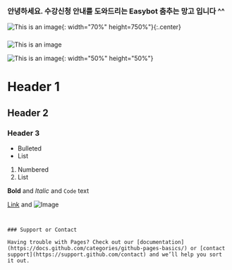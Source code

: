 ### 안녕하세요. 수강신청 안내를 도와드리는 Easybot 춤추는 망고 입니다  ^^

![This is an image](https://user-images.githubusercontent.com/104042384/166693683-a0c73b09-f30d-47a3-826e-303969475751.gif){: width="70%" height=750%"}{:.center}





###
![This is an image](https://user-images.githubusercontent.com/104042384/168467029-7d11f618-6000-4b71-92c5-421177e416f0.PNG)



![This is an image](https://user-images.githubusercontent.com/104042384/168467045-b485b9b8-ee45-4b7b-85d2-31f8d3191d3a.jpeg){: width="50%" height="50%"}



# Header 1
## Header 2
### Header 3

- Bulleted
- List

1. Numbered
2. List

**Bold** and _Italic_ and `Code` text

[Link](url) and ![Image](src)
```


### Support or Contact

Having trouble with Pages? Check out our [documentation](https://docs.github.com/categories/github-pages-basics/) or [contact support](https://support.github.com/contact) and we’ll help you sort it out.
